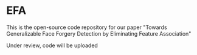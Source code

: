 # EFA
This is the open-source code repository for our paper "Towards Generalizable Face Forgery Detection by Eliminating Feature Association"

Under review, code will be uploaded

